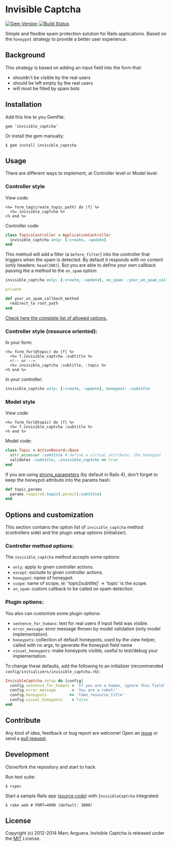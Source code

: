 # Invisible Captcha

[![Gem Version](https://badge.fury.io/rb/invisible_captcha.svg)](http://badge.fury.io/rb/invisible_captcha) [![Build Status](https://travis-ci.org/markets/invisible_captcha.svg)](https://travis-ci.org/markets/invisible_captcha)

Simple and flexible spam protection solution for Rails applications. Based on the `honeypot` strategy to provide a better user experience.

## Background

This strategy is based on adding an input field into the form that:

* shouldn't be visible by the real users
* should be left empty by the real users
* will most be filled by spam bots

## Installation

Add this line to you Gemfile:

```
gem 'invisible_captcha'
```

Or install the gem manually:

```
$ gem install invisible_captcha
```

## Usage

There are different ways to implement, at Controller level or Model level:

### Controller style

View code:

```erb
<%= form_tag(create_topic_path) do |f| %>
  <%= invisible_captcha %>
<% end %>
```

Controller code:

```ruby
class TopicsController < ApplicationController
  invisible_captcha only: [:create, :update]
end
```

This method will add a filter (a `before_filter`) into the controller that triggers when the spam is detected. By default it responds with no content (only headers: `head(200)`). But you are able to define your own callback passing the a method to the `on_spam` option:

```ruby
invisible_captcha only: [:create, :update], on_spam: :your_on_spam_callback_method

private

def your_on_spam_callback_method
  redirect_to root_path
end
```

[Check here the complete list of allowed options.](#controller-method-options)

### Controller style (resource oriented):

In your form:

```erb
<%= form_for(@topic) do |f| %>
  <%= f.invisible_captcha :subtitle %>
  <!-- or -->
  <%= invisible_captcha :subtitle, :topic %>
<% end %>
```

In your controller:

```ruby
invisible_captcha only: [:create, :update], honeypot: :subtitle
```

### Model style

View code:

```erb
<%= form_for(@topic) do |f| %>
  <%= f.invisible_captcha :subtitle %>
<% end %>
```

Model code:

```ruby
class Topic < ActiveRecord::Base
  attr_accessor :subtitle # define a virtual attribute, the honeypot
  validates :subtitle, :invisible_captcha => true
end
```

If you are using [strong_parameters](https://github.com/rails/strong_parameters) (by default in Rails 4), don't forget to keep the honeypot attribute into the params hash:

```ruby
def topic_params
  params.require(:topic).permit(:subtitle)
end
```

## Options and customization

This section contains the option list of `invisible_captcha` method (controllers side) and the plugin setup options (initializer).

### Controller method options:

The `invisible_captcha` method accepts some options:

* `only`: apply to given controller actions.
* `except`: exclude to given controller actions.
* `honeypot`: name of honeypot.
* `scope`: name of scope, ie: 'topic[subtitle]' -> 'topic' is the scope.
* `on_spam`: custom callback to be called on spam detection.

### Plugin options:

You also can customize some plugin options:

* `sentence_for_humans`: text for real users if input field was visible.
* `error_message`: error message thrown by model validation (only model implementation).
* `honeypots`: collection of default honeypots, used by the view helper, called with no args, to generate the honeypot field name
* `visual_honeypots`: make honeypots visible, useful to test/debug your implementation.

To change these defaults, add the following to an initializer (recommended `config/initializers/invisible_captcha.rb`):

```ruby
InvisibleCaptcha.setup do |config|
  config.sentence_for_humans = 'If you are a human, ignore this field'
  config.error_message       = 'You are a robot!'
  config.honeypots          += 'fake_resource_title'
  config.visual_honeypots    = false
end
```

## Contribute

Any kind of idea, feedback or bug report are welcome! Open an [issue](https://github.com/markets/invisible_captcha/issues) or send a [pull request](https://github.com/markets/invisible_captcha/pulls).

## Development

Clone/fork the repository and start to hack.

Run test suite:

```
$ rspec
```

Start a sample Rails app ([source code](spec/dummy)) with `InvisibleCaptcha` integrated:

```
$ rake web # PORT=4000 (default: 3000)
```

## License

Copyright (c) 2012-2014 Marc Anguera. Invisible Captcha is released under the [MIT](LICENSE) License.
